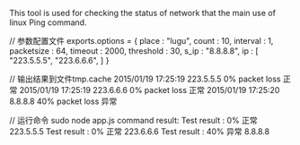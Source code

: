This tool is used for checking the status of network that the main use of linux Ping command.

// 参数配置文件
exports.options = {
    place      : "lugu",
    count      : 10,
    interval   : 1,
    packetsize : 64,
    timeout    : 2000,
    threshold  : 30,
    s_ip       : "8.8.8.8",
    ip : [
        "223.5.5.5",
        "223.6.6.6",
    ]
}

// 输出结果到文件tmp.cache
2015/01/19 17:25:19 223.5.5.5 0% packet loss 正常
2015/01/19 17:25:19 223.6.6.6 0% packet loss 正常
2015/01/19 17:25:20 8.8.8.8 40% packet loss 异常

// 运行命令
sudo node app.js
command result:
Test result : 0%        正常    223.5.5.5
Test result : 0%        正常    223.6.6.6
Test result : 40%       异常    8.8.8.8